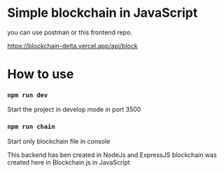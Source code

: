 # Simple blockchain in JavaScript

you can use postman or this frontend repo.

https://blockchain-delta.vercel.app/api/block

# How to use

### `npm run dev`

Start the project in develop mode in port 3500

### `npm run chain`

Start only blockchain file in console

This backend has ben created in NodeJs and ExpressJS
blockchain was created here in Blockchain.js in JavaScript

